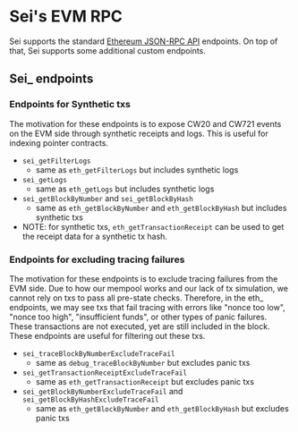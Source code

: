 # Sei's EVM RPC

Sei supports the standard [Ethereum JSON-RPC API](https://ethereum.org/en/developers/docs/apis/json-rpc/) endpoints. On top of that, Sei supports some additional custom endpoints.

## Sei_ endpoints

### Endpoints for Synthetic txs
The motivation for these endpoints is to expose CW20 and CW721 events on the EVM side through synthetic receipts and logs. This is useful for indexing pointer contracts.
 - `sei_getFilterLogs`
   - same as `eth_getFilterLogs` but includes synthetic logs
 - `sei_getLogs`
   - same as `eth_getLogs` but includes synthetic logs
 - `sei_getBlockByNumber` and `sei_getBlockByHash`
   - same as `eth_getBlockByNumber` and `eth_getBlockByHash` but includes synthetic txs
 - NOTE: for synthetic txs, `eth_getTransactionReceipt` can be used to get the receipt data for a synthetic tx hash.

### Endpoints for excluding tracing failures
The motivation for these endpoints is to exclude tracing failures from the EVM side. Due to how our mempool works and our lack of tx simulation, we cannot rely on txs to pass all pre-state checks. Therefore, in the eth_ endpoints, we may see txs that fail tracing with errors like "nonce too low", "nonce too high", "insufficient funds", or other types of panic failures. These transactions are not executed, yet are still included in the block. These endpoints are useful for filtering out these txs.
- `sei_traceBlockByNumberExcludeTraceFail`
  - same as `debug_traceBlockByNumber` but excludes panic txs
- `sei_getTransactionReceiptExcludeTraceFail`
  - same as `eth_getTransactionReceipt` but excludes panic txs
- `sei_getBlockByNumberExcludeTraceFail` and `sei_getBlockByHashExcludeTraceFail`
  - same as `eth_getBlockByNumber` and `eth_getBlockByHash` but excludes panic txs

